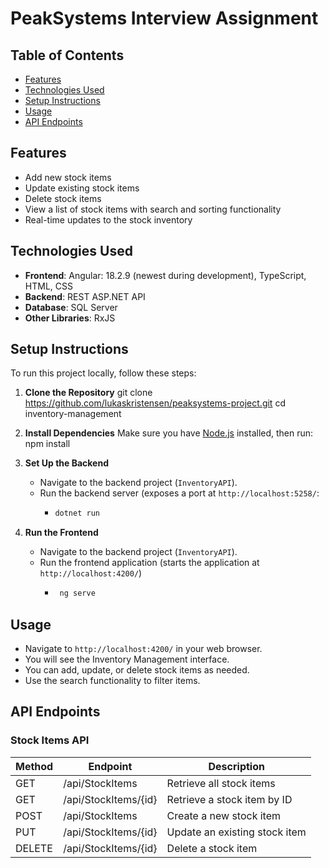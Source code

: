 # PeakSystems Interview Assignment

## Table of Contents

- [Features](#features)
- [Technologies Used](#technologies-used)
- [Setup Instructions](#setup-instructions)
- [Usage](#usage)
- [API Endpoints](#api-endpoints)

## Features

- Add new stock items
- Update existing stock items
- Delete stock items
- View a list of stock items with search and sorting functionality
- Real-time updates to the stock inventory

## Technologies Used

- **Frontend**: Angular: 18.2.9 (newest during development), TypeScript, HTML, CSS
- **Backend**: REST ASP.NET API
- **Database**: SQL Server
- **Other Libraries**: RxJS

## Setup Instructions

To run this project locally, follow these steps:

1. **Clone the Repository**
   git clone https://github.com/lukaskristensen/peaksystems-project.git
   cd inventory-management

2. **Install Dependencies**
   Make sure you have [Node.js](https://nodejs.org/) installed, then run:
   npm install

3. **Set Up the Backend**
   - Navigate to the backend project (`InventoryAPI`).
   - Run the backend server (exposes a port at `http://localhost:5258/`:
     - ```bash
       dotnet run
       ```

4. **Run the Frontend**
   - Navigate to the backend project (`InventoryAPI`).
   - Run the frontend application (starts the application at `http://localhost:4200/`)
      - ```bash
         ng serve
          ```

## Usage

- Navigate to `http://localhost:4200/` in your web browser.
- You will see the Inventory Management interface.
- You can add, update, or delete stock items as needed.
- Use the search functionality to filter items.

## API Endpoints

### Stock Items API

| Method | Endpoint                | Description                     |
|--------|-------------------------|---------------------------------|
| GET    | /api/StockItems       | Retrieve all stock items       |
| GET    | /api/StockItems/{id}  | Retrieve a stock item by ID    |
| POST   | /api/StockItems       | Create a new stock item        |
| PUT    | /api/StockItems/{id}  | Update an existing stock item   |
| DELETE | /api/StockItems/{id}  | Delete a stock item            |
